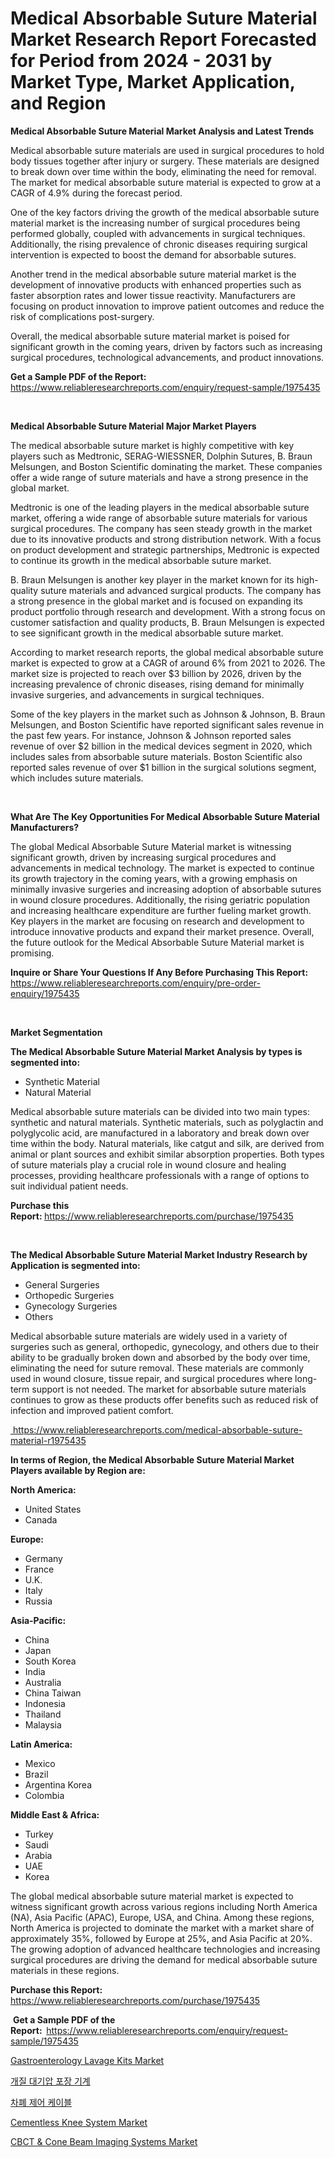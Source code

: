 <p><h1>Medical Absorbable Suture Material Market Research Report Forecasted for Period from 2024 -  2031 by Market Type, Market Application, and Region</h1></p><p><strong>Medical Absorbable Suture Material Market Analysis and Latest Trends</strong></p>
<p><p>Medical absorbable suture materials are used in surgical procedures to hold body tissues together after injury or surgery. These materials are designed to break down over time within the body, eliminating the need for removal. The market for medical absorbable suture material is expected to grow at a CAGR of 4.9% during the forecast period.</p><p>One of the key factors driving the growth of the medical absorbable suture material market is the increasing number of surgical procedures being performed globally, coupled with advancements in surgical techniques. Additionally, the rising prevalence of chronic diseases requiring surgical intervention is expected to boost the demand for absorbable sutures.</p><p>Another trend in the medical absorbable suture material market is the development of innovative products with enhanced properties such as faster absorption rates and lower tissue reactivity. Manufacturers are focusing on product innovation to improve patient outcomes and reduce the risk of complications post-surgery.</p><p>Overall, the medical absorbable suture material market is poised for significant growth in the coming years, driven by factors such as increasing surgical procedures, technological advancements, and product innovations.</p></p>
<p><strong>Get a Sample PDF of the Report:&nbsp;</strong> <a href="https://www.reliableresearchreports.com/enquiry/request-sample/1975435">https://www.reliableresearchreports.com/enquiry/request-sample/1975435</a></p>
<p>&nbsp;</p>
<p><strong>Medical Absorbable Suture Material Major Market Players</strong></p>
<p><p>The medical absorbable suture market is highly competitive with key players such as Medtronic, SERAG-WIESSNER, Dolphin Sutures, B. Braun Melsungen, and Boston Scientific dominating the market. These companies offer a wide range of suture materials and have a strong presence in the global market.</p><p>Medtronic is one of the leading players in the medical absorbable suture market, offering a wide range of absorbable suture materials for various surgical procedures. The company has seen steady growth in the market due to its innovative products and strong distribution network. With a focus on product development and strategic partnerships, Medtronic is expected to continue its growth in the medical absorbable suture market.</p><p>B. Braun Melsungen is another key player in the market known for its high-quality suture materials and advanced surgical products. The company has a strong presence in the global market and is focused on expanding its product portfolio through research and development. With a strong focus on customer satisfaction and quality products, B. Braun Melsungen is expected to see significant growth in the medical absorbable suture market.</p><p>According to market research reports, the global medical absorbable suture market is expected to grow at a CAGR of around 6% from 2021 to 2026. The market size is projected to reach over $3 billion by 2026, driven by the increasing prevalence of chronic diseases, rising demand for minimally invasive surgeries, and advancements in surgical techniques.</p><p>Some of the key players in the market such as Johnson & Johnson, B. Braun Melsungen, and Boston Scientific have reported significant sales revenue in the past few years. For instance, Johnson & Johnson reported sales revenue of over $2 billion in the medical devices segment in 2020, which includes sales from absorbable suture materials. Boston Scientific also reported sales revenue of over $1 billion in the surgical solutions segment, which includes suture materials.</p></p>
<p>&nbsp;</p>
<p><strong>What Are The Key Opportunities For Medical Absorbable Suture Material Manufacturers?</strong></p>
<p><p>The global Medical Absorbable Suture Material market is witnessing significant growth, driven by increasing surgical procedures and advancements in medical technology. The market is expected to continue its growth trajectory in the coming years, with a growing emphasis on minimally invasive surgeries and increasing adoption of absorbable sutures in wound closure procedures. Additionally, the rising geriatric population and increasing healthcare expenditure are further fueling market growth. Key players in the market are focusing on research and development to introduce innovative products and expand their market presence. Overall, the future outlook for the Medical Absorbable Suture Material market is promising.</p></p>
<p><strong>Inquire or Share Your Questions If Any Before Purchasing This Report:</strong> <a href="https://www.reliableresearchreports.com/enquiry/pre-order-enquiry/1975435">https://www.reliableresearchreports.com/enquiry/pre-order-enquiry/1975435</a></p>
<p>&nbsp;</p>
<p><strong>Market Segmentation</strong></p>
<p><strong>The Medical Absorbable Suture Material Market Analysis by types is segmented into:</strong></p>
<p><ul><li>Synthetic Material</li><li>Natural Material</li></ul></p>
<p><p>Medical absorbable suture materials can be divided into two main types: synthetic and natural materials. Synthetic materials, such as polyglactin and polyglycolic acid, are manufactured in a laboratory and break down over time within the body. Natural materials, like catgut and silk, are derived from animal or plant sources and exhibit similar absorption properties. Both types of suture materials play a crucial role in wound closure and healing processes, providing healthcare professionals with a range of options to suit individual patient needs.</p></p>
<p><strong>Purchase this Report:&nbsp;</strong><a href="https://www.reliableresearchreports.com/purchase/1975435">https://www.reliableresearchreports.com/purchase/1975435</a></p>
<p>&nbsp;</p>
<p><strong>The Medical Absorbable Suture Material Market Industry Research by Application is segmented into:</strong></p>
<p><ul><li>General Surgeries</li><li>Orthopedic Surgeries</li><li>Gynecology Surgeries</li><li>Others</li></ul></p>
<p><p>Medical absorbable suture materials are widely used in a variety of surgeries such as general, orthopedic, gynecology, and others due to their ability to be gradually broken down and absorbed by the body over time, eliminating the need for suture removal. These materials are commonly used in wound closure, tissue repair, and surgical procedures where long-term support is not needed. The market for absorbable suture materials continues to grow as these products offer benefits such as reduced risk of infection and improved patient comfort.</p></p>
<p><a href="https://www.reliableresearchreports.com/medical-absorbable-suture-material-r1975435">&nbsp;https://www.reliableresearchreports.com/medical-absorbable-suture-material-r1975435</a></p>
<p><strong>In terms of Region, the Medical Absorbable Suture Material Market Players available by Region are:</strong></p>
<p>
    <p> <strong> North America: </strong>
        <ul>
            <li>United States</li>
            <li>Canada</li>
        </ul>
        </p> 
    <p> <strong> Europe: </strong>
        <ul>
            <li>Germany</li>
            <li>France</li>
            <li>U.K.</li>
            <li>Italy</li>
            <li>Russia</li>
        </ul>
        </p> 
    <p> <strong> Asia-Pacific: </strong>
        <ul>
            <li>China</li>
            <li>Japan</li>
            <li>South Korea</li>
            <li>India</li>
            <li>Australia</li>
            <li>China Taiwan</li>
            <li>Indonesia</li>
            <li>Thailand</li>
            <li>Malaysia</li>
        </ul>
        </p> 
    <p> <strong> Latin America: </strong>
        <ul>
            <li>Mexico</li>
            <li>Brazil</li>
            <li>Argentina Korea</li>
            <li>Colombia</li>
        </ul>
        </p> 
    <p> <strong> Middle East & Africa: </strong>
        <ul>
            <li>Turkey</li>
            <li>Saudi</li>
            <li>Arabia</li>
            <li>UAE</li>
            <li>Korea</li>
        </ul>
    </p>
    </p>
<p><p>The global medical absorbable suture material market is expected to witness significant growth across various regions including North America (NA), Asia Pacific (APAC), Europe, USA, and China. Among these regions, North America is projected to dominate the market with a market share of approximately 35%, followed by Europe at 25%, and Asia Pacific at 20%. The growing adoption of advanced healthcare technologies and increasing surgical procedures are driving the demand for medical absorbable suture materials in these regions.</p></p>
<p><strong>Purchase this Report: </strong><a href="https://www.reliableresearchreports.com/purchase/1975435">https://www.reliableresearchreports.com/purchase/1975435</a></p>
<p>&nbsp;<strong>Get a Sample PDF of the Report:&nbsp;&nbsp;</strong><a href="https://www.reliableresearchreports.com/enquiry/request-sample/1975435">https://www.reliableresearchreports.com/enquiry/request-sample/1975435</a></p>
<p><strong></strong></p>
<p><p><a href="https://github.com/lorenzaSchmeler/Market-Research-Report-List-2/blob/main/gastroenterology-lavage-kits-market.md">Gastroenterology Lavage Kits Market</a></p><p><a href="https://github.com/jimahmed0511/Market-Research-Report-List-2/blob/main/613268277262.md">개질 대기압 포장 기계</a></p><p><a href="https://github.com/ahmadrevanz10/Market-Research-Report-List-2/blob/main/602462977263.md">차폐 제어 케이블</a></p><p><a href="https://github.com/jaidynmorantestelletmjzya/Market-Research-Report-List-4/blob/main/cementless-knee-system-market.md">Cementless Knee System Market</a></p><p><a href="https://github.com/ruddyyedelwadw/Market-Research-Report-List-3/blob/main/cbct-cone-beam-imaging-systems-market.md">CBCT & Cone Beam Imaging Systems Market</a></p></p>